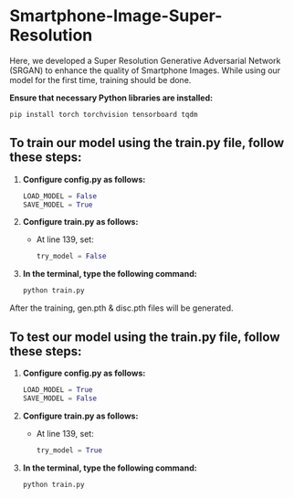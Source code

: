 # Smartphone-Image-Super-Resolution

Here, we developed a Super Resolution Generative Adversarial Network (SRGAN) to enhance the quality of Smartphone Images. While using our model for the first time, training should be done.

**Ensure that necessary Python libraries are installed:**

   ```bash
   pip install torch torchvision tensorboard tqdm
   ```

## To train our model using the train.py file, follow these steps:
1. **Configure **config.py** as follows:**

   ```python
   LOAD_MODEL = False
   SAVE_MODEL = True
   ```

2. **Configure **train.py** as follows:**

   - At line 139, set:
     ```python
     try_model = False
     ```

3. **In the terminal, type the following command:**

   ```bash
   python train.py
   ```
After the training, gen.pth & disc.pth files will be generated.

## To test our model using the train.py file, follow these steps:
1) **Configure **config.py** as follows:**

   ```python
   LOAD_MODEL = True
   SAVE_MODEL = False
   ```
   
2) **Configure **train.py** as follows:**

   - At line 139, set:
     ```python
     try_model = True
     ```
     
3. **In the terminal, type the following command:**

   ```bash
   python train.py
   ```

